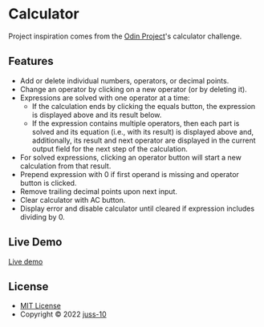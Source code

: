 # Calculator

Project inspiration comes from the [Odin Project](https://www.theodinproject.com/)'s calculator challenge.

## Features

* Add or delete individual numbers, operators, or decimal points.
* Change an operator by clicking on a new operator (or by deleting it).
* Expressions are solved with one operator at a time:
	* If the calculation ends by clicking the equals button, the expression is displayed above and its result below.
	* If the expression contains multiple operators, then each part is solved and its equation (i.e., with its result) is displayed above and, additionally, its result and next operator are displayed in the current output field for the next step of the calculation.
* For solved expressions, clicking an operator button will start a new calculation from that result.
* Prepend expression with 0 if first operand is missing and operator button is clicked.
* Remove trailing decimal points upon next input.
* Clear calculator with AC button.
* Display error and disable calculator until cleared if expression includes dividing by 0.

## Live Demo

[Live demo](https://juss-10.github.io/calculator/)

## License

* [MIT License](https://github.com/juss-10/calculator/blob/main/LICENSE)
* Copyright &copy; 2022 [juss-10](https://github.com/juss-10)
